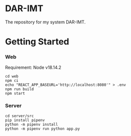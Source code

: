 # DAR-IMT

The repository for my system DAR-IMT.

# Getting Started

### Web

Requirement: Node v18.14.2

```
cd web
npm ci
echo "REACT_APP_BASEURL='http://localhost:8080'" > .env
npm run build
npm start
```

### Server

```
cd server/src
pip install pipenv
python -m pipenv install
python -m pipenv run python app.py
```
